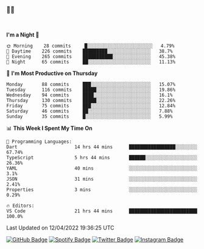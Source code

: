 ### 🤙🍺

<!-- <a href="https://github-readme-stats.vercel.app/api?username=hzak2xx&count_private=true&show_icons=true&theme=dracula">
  <img align="center" src="https://github-readme-stats.vercel.app/api?username=hzak2xx&count_private=true&show_icons=true&theme=dracula" />
</a>
</br> -->
</br>

<!--START_SECTION:waka-->
**I'm a Night 🦉** 

```text
🌞 Morning    28 commits     █░░░░░░░░░░░░░░░░░░░░░░░░   4.79% 
🌆 Daytime    226 commits    █████████░░░░░░░░░░░░░░░░   38.7% 
🌃 Evening    265 commits    ███████████░░░░░░░░░░░░░░   45.38% 
🌙 Night      65 commits     ██░░░░░░░░░░░░░░░░░░░░░░░   11.13%

```
📅 **I'm Most Productive on Thursday** 

```text
Monday       88 commits     ███░░░░░░░░░░░░░░░░░░░░░░   15.07% 
Tuesday      116 commits    █████░░░░░░░░░░░░░░░░░░░░   19.86% 
Wednesday    94 commits     ████░░░░░░░░░░░░░░░░░░░░░   16.1% 
Thursday     130 commits    █████░░░░░░░░░░░░░░░░░░░░   22.26% 
Friday       75 commits     ███░░░░░░░░░░░░░░░░░░░░░░   12.84% 
Saturday     46 commits     ██░░░░░░░░░░░░░░░░░░░░░░░   7.88% 
Sunday       35 commits     █░░░░░░░░░░░░░░░░░░░░░░░░   5.99%

```


📊 **This Week I Spent My Time On** 

```text
💬 Programming Languages: 
Dart                     14 hrs 44 mins      █████████████████░░░░░░░░   67.74% 
TypeScript               5 hrs 44 mins       ██████░░░░░░░░░░░░░░░░░░░   26.36% 
YAML                     40 mins             ░░░░░░░░░░░░░░░░░░░░░░░░░   3.1% 
JSON                     31 mins             ░░░░░░░░░░░░░░░░░░░░░░░░░   2.41% 
Properties               3 mins              ░░░░░░░░░░░░░░░░░░░░░░░░░   0.29%

🔥 Editors: 
VS Code                  21 hrs 44 mins      █████████████████████████   100.0%

```


 Last Updated on 12/04/2022 19:36:25 UTC
<!--END_SECTION:waka-->

[![GitHub Badge](https://img.shields.io/badge/GitHub-100000?style=for-the-badge&logo=github&logoColor=white)](https://github.com/hzak2xx)
[![Spotify Badge](https://img.shields.io/badge/Spotify-1ED760?&style=for-the-badge&logo=spotify&logoColor=white)](https://open.spotify.com/user/uf90s6sbbh75a1mt44clkhkvf)
[![Twitter Badge](https://img.shields.io/badge/Twitter-1DA1F2?style=for-the-badge&logo=twitter&logoColor=white)](https://twitter.com/hzak2xx)
[![Instagram Badge](https://img.shields.io/badge/Instagram-E4405F?style=for-the-badge&logo=instagram&logoColor=white)](https://www.instagram.com/hzak2xx/)

